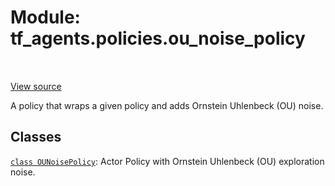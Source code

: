 <div itemscope itemtype="http://developers.google.com/ReferenceObject">
<meta itemprop="name" content="tf_agents.policies.ou_noise_policy" />
<meta itemprop="path" content="Stable" />
</div>

# Module: tf_agents.policies.ou_noise_policy

<table class="tfo-notebook-buttons tfo-api" align="left">
</table>

<a target="_blank" href="https://github.com/tensorflow/agents/tree/master/tf_agents/policies/ou_noise_policy.py">View
source</a>

A policy that wraps a given policy and adds Ornstein Uhlenbeck (OU) noise.

<!-- Placeholder for "Used in" -->


## Classes

[`class OUNoisePolicy`](../../tf_agents/policies/ou_noise_policy/OUNoisePolicy.md): Actor Policy with Ornstein Uhlenbeck (OU) exploration noise.

